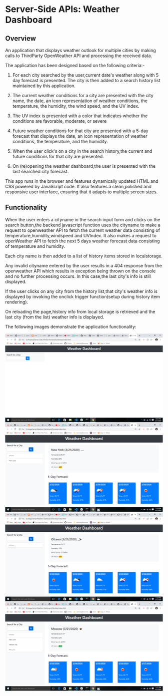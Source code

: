 # Server-Side APIs: Weather Dashboard

## Overview 
An application that displays weather outlook for multiple cities by making calls to ThirdParty
OpenWeather API and processing the received data.

The application has been designed based on the following criteria:-

1. For each city searched by the user,current date's weather along with 5 day forecast is presented.
   The city is then added to a search history list maintained by this application.

2. The current weather conditions for a city are presented with the city name, the date, an icon
   representation of weather conditions, the temperature, the humidity, the wind speed, and the UV index.

3. The UV index is presented with a color that indicates whether the conditions are favorable,
   moderate, or severe

4. Future weather conditions for that city are presented with a 5-day forecast that displays the date,
   an icon representation of weather conditions, the temperature, and the humidity.

5. When the user click's on a city in the search history,the current and future conditions for that city
   are presented.

6. On (re)opening the weather dashboard,the user is presented with the last searched city forecast.

This app runs in the browser and features dynamically updated HTML and CSS powered by JavaScript code. 
It also features a clean,polished and responsive user interface, ensuring that it adapts to multiple
screen sizes.

## Functionality
When the user enters a cityname in the search input form and clicks on the search button,the backend
javascript function uses the cityname to make a request to openweather API to fetch the current weather
data consisting of temperature,humidity,windspeed and UVIndex.
It also makes a request to openWeather API to fetch the next 5 days weather forecast data consisting of
temperature and humidity.

Each city name is then added to a list of history items stored in localstorage.

Any invalid cityname entered by the user results in a 404 response from the openweather API which results
in exception being thrown on the console and no further processing occurs. 
In this case,the last city's info is still displayed.

If the user clicks on any city from the history list,that city's weather info is displayed by invoking the
onclick trigger function(setup during history item rendering).

On reloading the page,history info from local storage is retrieved and the last city (from the list)
weather info is displayed.

The following images demonstrate the application functionality:

![Entry page](./Assets/1.entrypage.png)
![Currentday and Five day forecast](./Assets/2.currentweatherandFivedayforecast.png)
![Shows current weather](./Assets/3.showscurrentcityweather.png)
![Uv index](./Assets/4.weatherUvIndex.png)